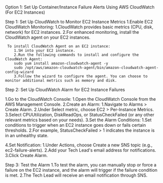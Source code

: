 Option 1: Set Up Container/Instance Failure Alerts Using AWS CloudWatch (For EC2 Instances)

Step 1: Set Up CloudWatch to Monitor EC2 Instance Metrics
     1.Enable EC2 CloudWatch Monitoring:
         1.CloudWatch provides basic metrics (CPU, disk, network) for EC2 instances.
         2.For enhanced monitoring, install the CloudWatch agent on your EC2 instances.

     To install CloudWatch Agent on an EC2 instance:
        1.SH into your EC2 instance.
        2.Run the following commands to install and configure the CloudWatch Agent:
        sudo yum install amazon-cloudwatch-agent -y
        sudo /opt/aws/amazon-cloudwatch-agent/bin/amazon-cloudwatch-agent-config-wizard
        3.Follow the wizard to configure the agent. You can choose to monitor additional metrics such as memory and disk.

  Step 2: Set Up CloudWatch Alarm for EC2 Instance Failures

  1.Go to the CloudWatch Console:
       1.Open the CloudWatch Console from the AWS Management Console.
  2.Create an Alarm:
       1.Navigate to Alarms > Create Alarm.
       2.Under Select metric, choose EC2 > Per-Instance Metrics.
       3.Select CPUUtilization, DiskReadOps, or StatusCheckFailed (or any other relevant metrics based on your needs).
  3.Set the Alarm Conditions:
       1.Set conditions to trigger when an EC2 instance goes down or fails certain thresholds.
       2.For example, StatusCheckFailed > 1 indicates the instance is in an unhealthy state.

  4.Set Notification:
       1.Under Actions, choose Create a new SNS topic (e.g., ec2-failure-alerts).
       2.Add your Tech Lead's email address for notifications.
       3.Click Create Alarm.

  Step 3: Test the Alarm
       1.To test the alarm, you can manually stop or force a failure on the EC2 instance, and the alarm will trigger if the failure condition is met.
       2.The Tech Lead will receive an email notification through SNS.

